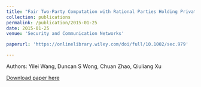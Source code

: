 ```yaml
---
title: "Fair Two-Party Computation with Rational Parties Holding Private Types"
collection: publications
permalink: /publication/2015-01-25
date: 2015-01-25
venue: 'Security and Communication Networks'

paperurl: 'https://onlinelibrary.wiley.com/doi/full/10.1002/sec.979'

---
```

Authors: Yilei Wang, Duncan S Wong, Chuan Zhao, Qiuliang Xu

[Download paper here](https://onlinelibrary.wiley.com/doi/full/10.1002/sec.979)
